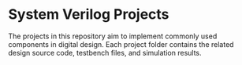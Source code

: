 # System Verilog Projects


The projects in this repository aim to implement commonly used components in digital design. Each project folder contains the related design source code, testbench files, and simulation results.







